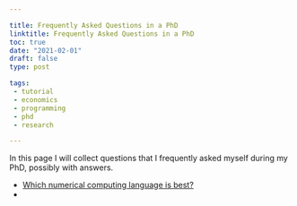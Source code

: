 ```yaml
---

title: Frequently Asked Questions in a PhD
linktitle: Frequently Asked Questions in a PhD
toc: true
date: "2021-02-01"
draft: false
type: post

tags:
 - tutorial
 - economics
 - programming
 - phd
 - research

---
```




In this page I will collect questions that I frequently asked myself during my PhD, possibly with answers.

- [Which numerical computing language is best?](https://voxeu.org/content/which-numerical-computing-language-best-julia-matlab-python-or-r)
- 

